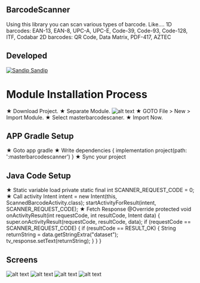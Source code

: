 ## BarcodeScanner
Using this library you can scan various types of barcode.
Like....
1D barcodes: EAN-13, EAN-8, UPC-A, UPC-E, Code-39, Code-93, Code-128, ITF, Codabar
2D barcodes: QR Code, Data Matrix, PDF-417, AZTEC

## Developed
[![Sandip](https://avatars1.githubusercontent.com/u/31722942?v=4&u=18643bfaaba26114584d27693e9891db26bcb582&s=39) Sandip](https://github.com/SandipLayek27) 

# Module Installation Process
★ Download Project.
★ Separate Module.
![alt text](https://raw.githubusercontent.com/SandipLayek27/BarcodeScanner/master/app/src/main/res/drawable/fi.jpg)
★ GOTO File > New > Import Module.
★ Select masterbarcodescaner.
★ Import Now.

## APP Gradle Setup
★ Goto app gradle
★ Write
dependencies {
  implementation project(path: ':masterbarcodescanner')
}
★ Sync your project

## Java Code Setup
★ Static variable load
private static final int SCANNER_REQUEST_CODE = 0;
★ Call activity
Intent intent = new Intent(this, ScannedBarcodeActivity.class);
startActivityForResult(intent, SCANNER_REQUEST_CODE);
★ Fetch Response
@Override
protected void onActivityResult(int requestCode, int resultCode, Intent data) {
    super.onActivityResult(requestCode, resultCode, data);
    if (requestCode == SCANNER_REQUEST_CODE) {
        if (resultCode == RESULT_OK) {
            String returnString = data.getStringExtra("dataset");
            tv_response.setText(returnString);
        }
    }
}
## Screens
![alt text](https://raw.githubusercontent.com/SandipLayek27/BarcodeScanner/master/app/src/main/res/drawable/f.jpg)
![alt text](https://raw.githubusercontent.com/SandipLayek27/BarcodeScanner/master/app/src/main/res/drawable/o.jpg)
![alt text](https://raw.githubusercontent.com/SandipLayek27/BarcodeScanner/master/app/src/main/res/drawable/t.jpg)
![alt text](https://raw.githubusercontent.com/SandipLayek27/BarcodeScanner/master/app/src/main/res/drawable/th.jpg)




